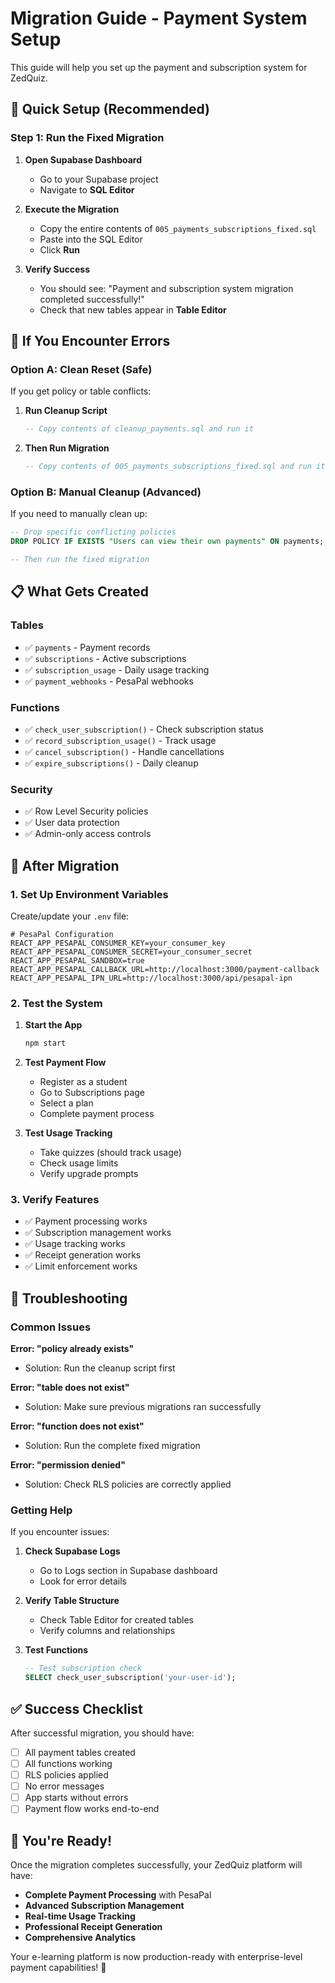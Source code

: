 # Migration Guide - Payment System Setup

This guide will help you set up the payment and subscription system for ZedQuiz.

## 🚀 Quick Setup (Recommended)

### Step 1: Run the Fixed Migration

1. **Open Supabase Dashboard**

   - Go to your Supabase project
   - Navigate to **SQL Editor**

2. **Execute the Migration**

   - Copy the entire contents of `005_payments_subscriptions_fixed.sql`
   - Paste into the SQL Editor
   - Click **Run**

3. **Verify Success**
   - You should see: "Payment and subscription system migration completed successfully!"
   - Check that new tables appear in **Table Editor**

## 🔧 If You Encounter Errors

### Option A: Clean Reset (Safe)

If you get policy or table conflicts:

1. **Run Cleanup Script**

   ```sql
   -- Copy contents of cleanup_payments.sql and run it
   ```

2. **Then Run Migration**
   ```sql
   -- Copy contents of 005_payments_subscriptions_fixed.sql and run it
   ```

### Option B: Manual Cleanup (Advanced)

If you need to manually clean up:

```sql
-- Drop specific conflicting policies
DROP POLICY IF EXISTS "Users can view their own payments" ON payments;

-- Then run the fixed migration
```

## 📋 What Gets Created

### Tables

- ✅ `payments` - Payment records
- ✅ `subscriptions` - Active subscriptions
- ✅ `subscription_usage` - Daily usage tracking
- ✅ `payment_webhooks` - PesaPal webhooks

### Functions

- ✅ `check_user_subscription()` - Check subscription status
- ✅ `record_subscription_usage()` - Track usage
- ✅ `cancel_subscription()` - Handle cancellations
- ✅ `expire_subscriptions()` - Daily cleanup

### Security

- ✅ Row Level Security policies
- ✅ User data protection
- ✅ Admin-only access controls

## 🎯 After Migration

### 1. Set Up Environment Variables

Create/update your `.env` file:

```env
# PesaPal Configuration
REACT_APP_PESAPAL_CONSUMER_KEY=your_consumer_key
REACT_APP_PESAPAL_CONSUMER_SECRET=your_consumer_secret
REACT_APP_PESAPAL_SANDBOX=true
REACT_APP_PESAPAL_CALLBACK_URL=http://localhost:3000/payment-callback
REACT_APP_PESAPAL_IPN_URL=http://localhost:3000/api/pesapal-ipn
```

### 2. Test the System

1. **Start the App**

   ```bash
   npm start
   ```

2. **Test Payment Flow**

   - Register as a student
   - Go to Subscriptions page
   - Select a plan
   - Complete payment process

3. **Test Usage Tracking**
   - Take quizzes (should track usage)
   - Check usage limits
   - Verify upgrade prompts

### 3. Verify Features

- ✅ Payment processing works
- ✅ Subscription management works
- ✅ Usage tracking works
- ✅ Receipt generation works
- ✅ Limit enforcement works

## 🚨 Troubleshooting

### Common Issues

**Error: "policy already exists"**

- Solution: Run the cleanup script first

**Error: "table does not exist"**

- Solution: Make sure previous migrations ran successfully

**Error: "function does not exist"**

- Solution: Run the complete fixed migration

**Error: "permission denied"**

- Solution: Check RLS policies are correctly applied

### Getting Help

If you encounter issues:

1. **Check Supabase Logs**

   - Go to Logs section in Supabase dashboard
   - Look for error details

2. **Verify Table Structure**

   - Check Table Editor for created tables
   - Verify columns and relationships

3. **Test Functions**
   ```sql
   -- Test subscription check
   SELECT check_user_subscription('your-user-id');
   ```

## ✅ Success Checklist

After successful migration, you should have:

- [ ] All payment tables created
- [ ] All functions working
- [ ] RLS policies applied
- [ ] No error messages
- [ ] App starts without errors
- [ ] Payment flow works end-to-end

## 🎉 You're Ready!

Once the migration completes successfully, your ZedQuiz platform will have:

- **Complete Payment Processing** with PesaPal
- **Advanced Subscription Management**
- **Real-time Usage Tracking**
- **Professional Receipt Generation**
- **Comprehensive Analytics**

Your e-learning platform is now production-ready with enterprise-level payment capabilities! 🚀
